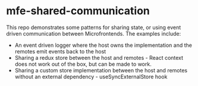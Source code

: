 # mfe-shared-communication

This repo demonstrates some patterns for sharing state, or using event driven communication between Microfrontends. The examples include:

- An event driven logger where the host owns the implementation and the remotes emit events back to the host
- Sharing a redux store between the host and remotes - React context does not work out of the box, but can be made to work.
- Sharing a custom store implementation between the host and remotes without an external dependency - useSyncExternalStore hook
